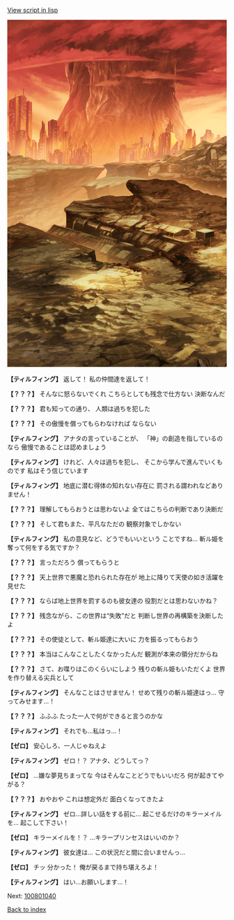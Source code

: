 [View script in lisp](../scripts/100801030.txt)

![underwild.png](../images/backgrounds/underwild.png)

**【ティルフィング】**
返して！
私の仲間達を返して！

**【？？？】**
そんなに怒らないでくれ
こちらとしても残念で仕方ない
決断なんだ

**【？？？】**
君も知っての通り、
人類は過ちを犯した

**【？？？】**
その傲慢を償ってもらわなければ
ならない

**【ティルフィング】**
アナタの言っていることが、
「神」の創造を指しているのなら
傲慢であることは認めましょう

**【ティルフィング】**
けれど、人々は過ちを犯し、
そこから学んで進んでいくものです
私はそう信じています

**【ティルフィング】**
地底に潜む得体の知れない存在に
罰される謂われなどありません！

**【？？？】**
理解してもらおうとは思わないよ
全てはこちらの判断であり決断だ

**【？？？】**
そして君もまた、平凡なただの
観察対象でしかない

**【ティルフィング】**
私の意見など、どうでもいいという
ことですね…
斬ル姫を奪って何をする気ですか？

**【？？？】**
言っただろう
償ってもらうと

**【？？？】**
天上世界で悪魔と恐れられた存在が
地上に降りて天使の如き活躍を見せた

**【？？？】**
ならば地上世界を罰するのも彼女達の
役割だとは思わないかね？

**【？？？】**
残念ながら、この世界は“失敗”だと
判断し世界の再構築を決断したよ

**【？？？】**
その使徒として、斬ル姫達に大いに
力を振るってもらおう

**【？？？】**
本当はこんなことしたくなかったんだ
観測が本来の領分だからね

**【？？？】**
さて、お喋りはこのくらいにしよう
残りの斬ル姫もいただくよ
世界を作り替える尖兵として

**【ティルフィング】**
そんなことはさせません！
せめて残りの斬ル姫達はっ…
守ってみせます…！

**【？？？】**
ふふふ
たった一人で何ができると言うのかな

**【ティルフィング】**
それでも…私はっ…！

**【ゼロ】**
安心しろ、一人じゃねえよ

**【ティルフィング】**
ゼロ！？
アナタ、どうしてっ？

**【ゼロ】**
…嫌な夢見ちまってな
今はそんなことどうでもいいだろ
何が起きてやがる？

**【？？？】**
おやおや
これは想定外だ
面白くなってきたよ

**【ティルフィング】**
ゼロ…詳しい話をする前に…
起こせるだけのキラーメイルを…
起こして下さい！

**【ゼロ】**
キラーメイルを！？
…キラープリンセスはいいのか？

**【ティルフィング】**
彼女達は…
この状況だと間に合いませんっ…

**【ゼロ】**
チッ
分かった！
俺が戻るまで持ち堪えろよ！

**【ティルフィング】**
はい…お願いします…！

Next: [100801040](100801040.md)

[Back to index](index.md)

